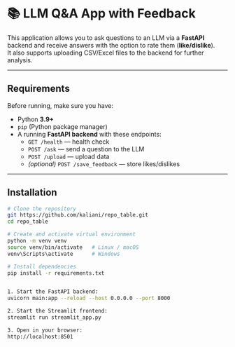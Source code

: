 # 📚 LLM Q&A App with Feedback

This application allows you to ask questions to an LLM via a **FastAPI** backend and receive answers with the option to rate them (**like/dislike**).  
It also supports uploading CSV/Excel files to the backend for further analysis.

---

## Requirements

Before running, make sure you have:
- Python **3.9+**
- `pip` (Python package manager)
- A running **FastAPI backend** with these endpoints:
  - `GET /health` — health check
  - `POST /ask` — send a question to the LLM
  - `POST /upload` — upload data
  - *(optional)* `POST /save_feedback` — store likes/dislikes

---

## Installation

```bash
# Clone the repository
git https://github.com/kaliani/repo_table.git
cd repo_table

# Create and activate virtual environment
python -m venv venv
source venv/bin/activate   # Linux / macOS
venv\Scripts\activate      # Windows

# Install dependencies
pip install -r requirements.txt


1. Start the FastAPI backend:
uvicorn main:app --reload --host 0.0.0.0 --port 8000

2. Start the Streamlit frontend:
streamlit run streamlit_app.py

3. Open in your browser:
http://localhost:8501
